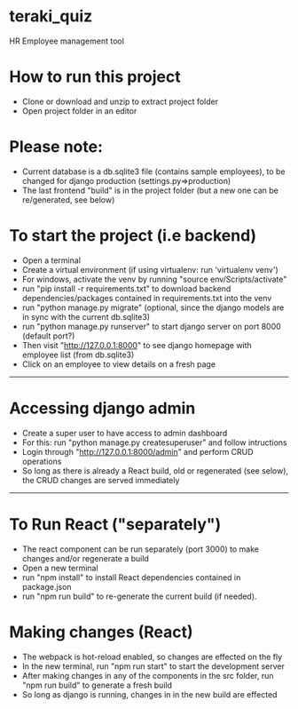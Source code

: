 # teraki_quiz

HR Employee management tool

# How to run this project

- Clone or download and unzip to extract project folder
- Open project folder in an editor

# Please note:

- Current database is a db.sqlite3 file (contains sample employees), to be changed for django production (settings.py=>production)
- The last frontend "build" is in the project folder (but a new one can be re/generated, see below)

# To start the project (i.e backend)

- Open a terminal
- Create a virtual environment (if using virtualenv: run 'virtualenv venv')
- For windows, activate the venv by running "source env/Scripts/activate"
- run "pip install -r requirements.txt" to download backend dependencies/packages contained in requirements.txt into the venv
- run "python manage.py migrate" (optional, since the django models are in sync with the current db.sqlite3)
- run "python manage.py runserver" to start django server on port 8000 (default port?)
- Then visit "http://127.0.0.1:8000" to see django homepage with employee list (from db.sqlite3)
- Click on an employee to view details on a fresh page

---

# Accessing django admin

- Create a super user to have access to admin dashboard
- For this: run "python manage.py createsuperuser" and follow intructions
- Login through "http://127.0.0.1:8000/admin" and perform CRUD operations
- So long as there is already a React build, old or regenerated (see selow), the CRUD changes are served immediately

---

# To Run React ("separately")

- The react component can be run separately (port 3000) to make changes and/or regenerate a build
- Open a new terminal
- run "npm install" to install React dependencies contained in package.json
- run "npm run build" to re-generate the current build (if needed).

# Making changes (React)

- The webpack is hot-reload enabled, so changes are effected on the fly
- In the new terminal, run "npm run start" to start the development server
- After making changes in any of the components in the src folder, run "npm run build" to generate a fresh build
- So long as django is running, changes in in the new build are effected

